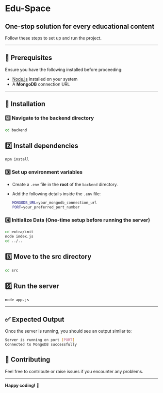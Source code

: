 # Edu-Space  

## One-stop solution for every educational content  

Follow these steps to set up and run the project.  

---

## 📌 Prerequisites  

Ensure you have the following installed before proceeding:  

- [Node.js](https://nodejs.org/) installed on your system  
- A **MongoDB** connection URL  

---

## 🚀 Installation  

### 1️⃣ Navigate to the backend directory  
```sh
cd backend
```

## 2️⃣ Install dependencies
```sh
npm install
```

### 3️⃣ Set up environment variables

- Create a `.env` file in the **root** of the `backend` directory.  
- Add the following details inside the `.env` file:
  
  ```sh
  MONGODB_URL=your_mongodb_connection_url
  PORT=your_preferred_port_number
  ```

### 4️⃣ Initialize Data (One-time setup before running the server)  
```sh
cd extra/init
node index.js
cd ../..
```

## 5️⃣ Move to the src directory
```sh
cd src
```
## 6️⃣ Run the server
```sh
node app.js
```
---

## ✅ Expected Output  

Once the server is running, you should see an output similar to:  

```sh
Server is running on port [PORT]
Connected to MongoDB successfully
```

## 🤝 Contributing  

Feel free to contribute or raise issues if you encounter any problems.  

---

**Happy coding! 🚀**  
